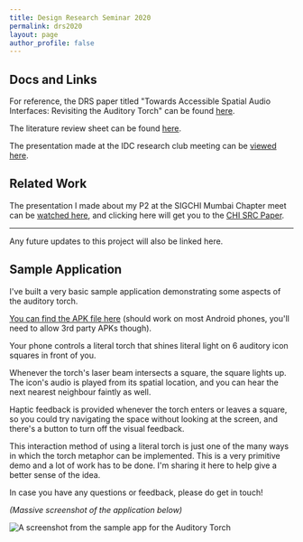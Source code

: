 ```yaml
---
title: Design Research Seminar 2020 
permalink: drs2020
layout: page
author_profile: false
---
```


## Docs and Links
For reference, the DRS paper titled "Towards Accessible Spatial Audio Interfaces: Revisiting the Auditory Torch" can be found [here](/media/Rishi_DRS.pdf). 

The literature review sheet can be found [here](https://docs.google.com/spreadsheets/d/1bnKHuvxDp0LE2sJR38Ohsnsco-4qMFSZghJ0TKlmbRI/edit?usp=sharing).

The presentation made at the IDC research club meeting can be [viewed here](https://docs.google.com/presentation/d/e/2PACX-1vR__j-NfmvDPDPyNTzLcI0G9XK40c9UcNSwOyilEByU_qFmbWFUKaKf5o27CviF_7cdDp_fNG2cV6Fq/pub?start=false&loop=false&delayms=60000).

## Related Work

The presentation I made about my P2 at the SIGCHI Mumbai Chapter meet can be [watched here](https://www.youtube.com/watch?v=fgEkbUnavb0), and clicking here will get you to the [CHI SRC Paper](/media/RishiVanukuru_SRC.pdf).

---

Any future updates to this project will also be linked here.


## Sample Application

I've built a very basic sample application demonstrating some aspects of the auditory torch.

[You can find the APK file here](https://drive.google.com/open?id=1ywYYMHj5t4XVPcRnRld8ocmBjL9buxkS) (should work on most Android phones, you'll need to allow 3rd party APKs though).


Your phone controls a literal torch that shines literal light on 6 auditory icon squares in front of you.

Whenever the torch's laser beam intersects a square, the square lights up. The icon's audio is played from its spatial location, and you can hear the next nearest neighbour faintly as well.

Haptic feedback is provided whenever the torch enters or leaves a square, so you could try navigating the space without looking at the screen, and there's a button to turn off the visual feedback.

This interaction method of using a literal torch is just one of the many ways in which the torch metaphor can be implemented. This is a very primitive demo and a lot of work has to be done. I'm sharing it here to help give a better sense of the idea.

In case you have any questions or feedback, please do get in touch!

*(Massive screenshot of the application below)*

![A screenshot from the sample app for the Auditory Torch](\media\torchimages\torchapp.png)


<!--

<div class = "torchgridcontainer">

<div class = "torchitemA">

Testing Testing sound check one two three

</div>

<div class = "torchitemB">

Testing Testing sound check one two three
</div>

<div class = "torchitemC">

Testing Testing sound check one two three
</div>

<div class = "torchitemD">

Testing Testing sound check one two three
</div>

<div class = "torchitemE">

Testing Testing sound check one two three
</div>

<div class = "torchitemF">

Testing Testing sound check one two three
</div>

<div class = "torchitemG">

Testing Testing sound check one two three
</div>

<div class = "torchitemH">

Testing Testing sound check one two three
</div>

<div class = "torchitemI">

Testing Testing sound check one two three
</div>

</div>

-->